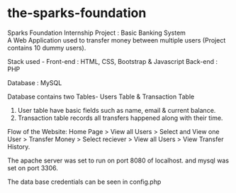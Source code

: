 # the-sparks-foundation
Sparks Foundation Internship Project : Basic Banking System  
A Web Application used to transfer money between multiple users (Project contains 10 dummy users). 


Stack used - 
Front-end : HTML, CSS, Bootstrap & Javascript 
Back-end : PHP 

Database : MySQL   

Database contains two Tables- Users Table & Transaction Table 
1. User table have basic fields such as name, email & current balance. 
2. Transaction table records all transfers happened along with their time.  

Flow of the Website: Home Page > View all Users > Select and View one User > Transfer Money > Select reciever > View all Users > View Transfer History.

The apache server was set to run on port 8080 of localhost. and mysql was set on port 3306.

The data base credentials can be seen in config.php

